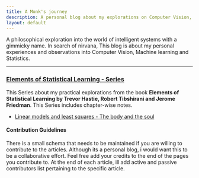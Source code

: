```yaml
---
title: A Monk's journey
description: A personal blog about my explorations on Computer Vision, Deep learning, Machine learning and Statistics
layout: default
---
```

A philosophical exploration into the world of intelligent systems with a gimmicky name. In search of nirvana, This blog is about my personal experiences and observations into Computer Vision, Machine learning and Statistics.

-------------------------------------------------------------------------------
### [Elements of Statistical Learning - Series](https://vi-sri.github.io/eosl/statistics)
This Series about my practical explorations from the book **Elements of Statistical Learning by Trevor Hastie, Robert Tibshirani and Jerome Friedman**. This Series includes chapter-wise notes.
  - [Linear models and least squares - The body and the soul](https://vi-sri.github.io/eosl/statistics-1)

#### Contribution Guidelines
There is a small schema that needs to be maintained if you are willing to contribute to the articles. Although its a personal blog, i would want this to be a collaborative effort. Feel free add your credits to the end of the pages you contribute to. At the end of each article, ill add active and passive contributors list pertaining to the specific article.

